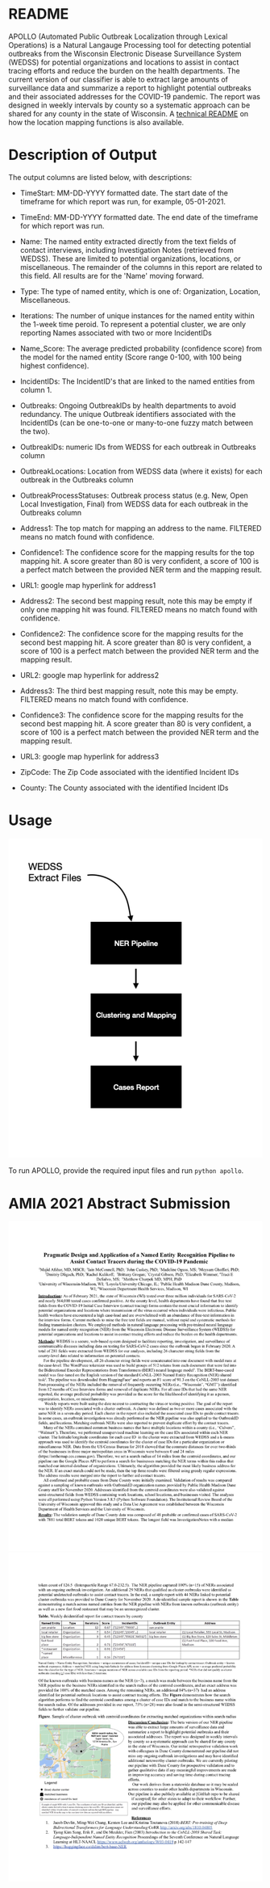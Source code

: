 # README
APOLLO (Automated Public Outbreak Localization through Lexical Operations) is a Natural Langauge Processing tool for detecting potential outbreaks from the Wisconsin Electronic Disease Surveillance System (WEDSS) for potential organizations and locations to assist in contact tracing efforts and reduce the burden on the health departments. The current version of our classifier is able to extract large amounts of surveillance data and summarize a report to highlight potential outbreaks and their associated addresses for the COVID-19 pandemic. The report was designed in weekly intervals by county so a systematic approach can be shared for any county in the state of Wisconsin. A [technical README](https://github.com/disulfidebond/APOLLO/blob/main/loc_mapping/README_mapping.md) on how the location mapping functions is also available.

# Description of Output
The output columns are listed below, with descriptions:

* TimeStart: MM-DD-YYYY formatted date. The start date of the timeframe for which report was run, for example, 05-01-2021. 

* TimeEnd: MM-DD-YYYY formatted date. The end date of the timeframe for which report was run. 

* Name: The named entity extracted directly from the text fields of contact interviews, including Investigation Notes (retrieved from WEDSS). These are limited to potential organizations, locations, or miscellaneous.  The remainder of the columns in this report are related to this field.  All results are for the 'Name' moving forward.

* Type: The type of named entity, which is one of: Organization, Location, Miscellaneous.

* Iterations: The number of unique instances for the named entity within the 1-week time peroid.  To represent a potential cluster, we are only reporting Names associated with two or more IncidentIDs

* Name_Score: The average predicted probability (confidence score) from the model for the named entity (Score range 0-100, with 100 being highest confidence).

* IncidentIDs: The IncidentID's that are linked to the named entities from column 1.

* Outbreaks: Ongoing OutbreakIDs by health departments to avoid redundancy. The unique Outbreak identifiers associated with the IncidentIDs (can be one-to-one or many-to-one fuzzy match between the two).

* OutbreakIDs: numeric IDs from WEDSS for each outbreak in Outbreaks column

* OutbreakLocations: Location from WEDSS data (where it exists) for each outbreak in the Outbreaks column

* OutbreakProcessStatuses: Outbreak process status (e.g. New, Open Local Investigation, Final)  from WEDSS data for each outbreak in the Outbreaks column

* Address1: The top match for mapping an address to the name. FILTERED means no match found with confidence.

* Confidence1: The confidence score for the mapping results for the top mapping hit. A score greater than 80 is very confident, a score of 100 is a perfect match between the provided NER term and the mapping result.

* URL1: google map hyperlink for address1

* Address2: The second best mapping result, note this may be empty if only one mapping hit was found. FILTERED means no match found with confidence.

* Confidence2: The confidence score for the mapping results for the second best mapping hit. A score greater than 80 is very confident, a score of 100 is a perfect match between the provided NER term and the mapping result.

* URL2: google map hyperlink for address2

* Address3: The third best mapping result, note this may be empty. FILTERED means no match found with confidence.

* Confidence3: The confidence score for the mapping results for the second best mapping hit. A score greater than 80 is very confident, a score of 100 is a perfect match between the provided NER term and the mapping result. 

* URL3: google map hyperlink for address3

* ZipCode: The Zip Code associated with the identified Incident IDs

* County: The County associated with the identified Incident IDs

# Usage
![](https://github.com/disulfidebond/APOLLO/blob/main/media/APOLLO_README_fig.png)

To run APOLLO, provide the required input files and run `python apollo`.


# AMIA 2021 Abstract Submission
![](https://github.com/disulfidebond/APOLLO/blob/main/media/Abstract_page1.jpg)
![](https://github.com/disulfidebond/APOLLO/blob/main/media/Abstract_page2.jpg)
